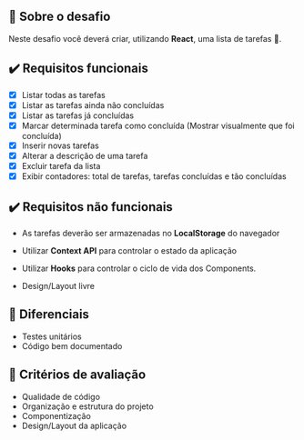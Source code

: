 ## :vertical_traffic_light: Sobre o desafio

Neste desafio você deverá criar, utilizando **React**, uma lista de tarefas :scroll:.


## :heavy_check_mark: Requisitos funcionais

* [x] Listar todas as tarefas
* [x] Listar as tarefas ainda não concluídas
* [x] Listar as tarefas já concluídas
* [x] Marcar determinada tarefa como concluída (Mostrar visualmente que foi concluída)
* [x] Inserir novas tarefas
* [x] Alterar a descrição de uma tarefa
* [x] Excluir tarefa da lista
* [x] Exibir contadores: total de tarefas, tarefas concluídas e tão concluídas

## :heavy_check_mark: Requisitos não funcionais

* As tarefas deverão ser armazenadas no **LocalStorage** do navegador

* Utilizar **Context API** para controlar o estado da aplicação

* Utilizar **Hooks** para controlar o ciclo de vida dos Components.

* Design/Layout livre

## :star2: Diferenciais

* Testes unitários
* Código bem documentado

## :green_heart: Critérios de avaliação

* Qualidade de código
* Organização e estrutura do projeto
* Componentização
* Design/Layout da aplicação
